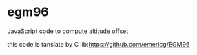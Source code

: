# egm96
JavaScript code to compute altitude offset

this code is tanslate by C lib:https://github.com/emericg/EGM96
